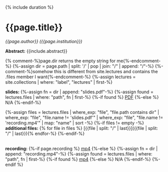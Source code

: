 {% include duration %}

# {{page.title}}

*{{page.author}} ({{page.institution}})*

**Abstract:** {{include.abstract}}

{% comment-%}page.dir returns the empty string for me{%-endcomment-%}
{%-assign dir = page.path | split: '/' | pop | join: "/" | append: "/"-%}
{%-comment-%}somehow this is different from site.lectures and contains the .files member I want{%-endcomment-%}
{%-assign lectures = site.collections | where: "label", "lectures" | first-%}

**slides:**
{%-assign fn = dir | append: "slides.pdf"-%}
{%-assign found = lectures.files | where: "path", fn | first-%}
{%-if found %}
  [PDF](slides.pdf)
{%-else %}
  N/A
{%-endif-%}

{%-assign files = lectures.files | where_exp: "file", "file.path contains dir" | where_exp: "file", "file.name != 'slides.pdf'" | where_exp: "file", "file.name != 'recording.mp4'" | map: "name" | sort -%}
{%-if files != empty -%}
  <br>**additional files:**
  {% for file in files %} [{{file | split: "/" | last}}]({{file | split: "/" | last}}){% endfor-%}
{%-endif-%}

<br>**recording:**
{%-if page.recording %}
  [mp4]({{page.recording}})
{%-else %}
  {%-assign fn = dir | append: "recording.mp4"-%}
  {%-assign found = lectures.files | where: "path", fn | first-%}
  {%-if found %}
  [mp4](recording.mp4)
  {%-else %}
  N/A
  {%-endif-%}
{%-endif %}
